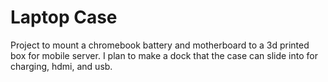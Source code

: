 # Laptop Case
Project to mount a chromebook battery and motherboard to a 3d printed box for mobile server. I plan to make a dock that the case can slide into for charging, hdmi, and usb.
